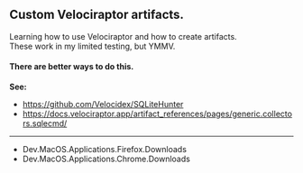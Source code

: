 

## Custom Velociraptor artifacts.

Learning how to use Velociraptor and how to create artifacts.  
These work in my limited testing, but YMMV.

#### There are better ways to do this.

**See:** 
- https://github.com/Velocidex/SQLiteHunter
- https://docs.velociraptor.app/artifact_references/pages/generic.collectors.sqlecmd/

---

- Dev.MacOS.Applications.Firefox.Downloads
- Dev.MacOS.Applications.Chrome.Downloads



